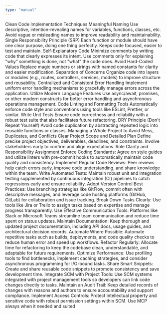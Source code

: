 ```yaml
---
type: "manual"
---
```


Clean Code Implementation Techniques
Meaningful Naming
Use descriptive, intention-revealing names for variables, functions, classes, etc.
Avoid vague or misleading names to improve readability and maintainability.
Single Responsibility Principle (SRP)
Each function or module should have one clear purpose, doing one thing perfectly.
Keeps code focused, easier to test and maintain.
Self-Explanatory Code
Minimize comments by writing code that clearly expresses its intent.
Use comments only for explaining "why" something is done, not "what" the code does.
Avoid Hard-Coded Values
Replace magic numbers or strings with named constants for clarity and easier modification.
Separation of Concerns
Organize code into layers or modules (e.g., routes, controllers, services, models) to improve structure and reusability.
Centralized and Consistent Error Handling
Implement uniform error handling mechanisms to gracefully manage errors across the application.
Utilize Modern Language Features
Use async/await, promises, or other modern constructs for better error handling and asynchronous operations management.
Code Linting and Formatting Tools
Automatically enforce code style and conventions using tools like ESLint, Prettier, or similar.
Write Unit Tests
Ensure code correctness and reliability with a robust test suite that also facilitates future refactoring.
DRY Principle (Don't Repeat Yourself)
Avoid code duplication by abstracting repeated logic into reusable functions or classes.
Managing a Whole Project to Avoid Mess, Duplicates, and Conflicts
Clear Project Scope and Detailed Plan
Define precise project objectives, deliverables, deadlines, and constraints.
Involve stakeholders early to confirm and align expectations.
Role Clarity and Responsibility Assignment
Enforce Coding Standards: Agree on style guides and utilize linters with pre-commit hooks to automatically maintain code quality and consistency.
Implement Regular Code Reviews: Peer reviews help catch errors early, improve code understanding, and share knowledge within the team.
Write Automated Tests: Maintain robust unit and integration testing supplemented by continuous integration (CI) pipelines to catch regressions early and ensure reliability.
Adopt Version Control Best Practices: Use branching strategies like GitFlow, commit often with descriptive messages, and leverage code hosting platforms (GitHub, GitLab) for collaboration and issue tracking.
Break Down Tasks Clearly: Use tools like Jira or Trello to assign tasks based on expertise and manage progress transparently.
Use Effective Communication Tools: Platforms like Slack or Microsoft Teams streamline team communication and reduce time spent on status updates.
Maintain Documentation: Keep thorough and updated project documentation, including API docs, usage guides, and architectural decision records.
Automate Where Possible: Automate repetitive tasks such as builds, deployments, and code quality checks to reduce human error and speed up workflows.
Refactor Regularly: Allocate time for refactoring to keep the codebase clean, understandable, and adaptable for future requirements.
Optimize Performance: Use profiling tools to find bottlenecks, implement caching strategies, and consider asynchronous programming for I/O-bound tasks.
Share Smart Snippets: Create and share reusable code snippets to promote consistency and save development time.
Integrate SCM with Project Tools: Use SCM systems integrated with project management tools so developers can link code changes directly to tasks.
Maintain an Audit Trail: Keep detailed records of changes with reasons and authors to ensure accountability and support compliance.
Implement Access Controls: Protect intellectual property and sensitive code with robust permission settings within SCM.
Use MCP always when it needed and suited